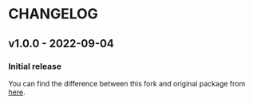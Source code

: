 # CHANGELOG

## v1.0.0 - 2022-09-04

### Initial release

You can find the difference between this fork and original package from [here](https://github.com/azishapidin/indoregion/compare/master...dicibi:indoregion:main).
